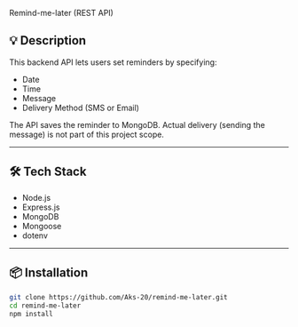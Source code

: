 Remind-me-later (REST API)

## 💡 Description
This backend API lets users set reminders by specifying:
- Date
- Time
- Message
- Delivery Method (SMS or Email)

The API saves the reminder to MongoDB. Actual delivery (sending the message) is not part of this project scope.

---

## 🛠️ Tech Stack
- Node.js
- Express.js
- MongoDB
- Mongoose
- dotenv

---

## 📦 Installation

```bash
git clone https://github.com/Aks-20/remind-me-later.git
cd remind-me-later
npm install

